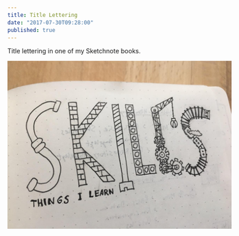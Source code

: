 ```yaml
---
title: Title Lettering
date: "2017-07-30T09:28:00"
published: true
---
```


<div>

Title lettering in one of my Sketchnote books.

</div>

![Title Lettering](1.jpg)
